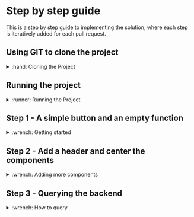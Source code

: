 # Step by step guide
This is a step by step guide to implementing the solution, where each step is iteratively added for each pull request. 

## Using GIT to clone the project
<details>
  <summary>:hand: Cloning the Project</summary>


<br>First we need to open up a terminal, then navigate to where we want to store the project. In this example, we'll store it in the Documents folder. 

<details>
  <summary>:pushpin:Windows</summary>

  First open up the file explorer and navigate to where you want to store the project. On the top of the file explorer, you'll see a path such as `C:/Users/Username/Documents` Click this with your mouse and copy the text.

  Now, open up a command line window, you can do this by pressing the start button, write in `cmd` and press enter when the search is finished.

  When the command line window is open, write `cd "C:/Users/Username/Documents"` The path can be pasted in using `Ctrl-V` assuming you copied it earlier. 
  
</details>

<details>
  <summary>:pushpin:MacOS</summary>


First, open up a terminal, you can do this by using Spotlight, which is the magnifying glass on the top right corner of your screen, write in `terminal` and press enter when the search is finished.

  When the terminal is open, write `cd ~/Documents` 

</details>

Now we want to clone the project using git. This can be done using the `git clone` command with a url to the git repository. In github this can be found by pressing the green `Code` button on the repository page, and it should show the link in the popup box. We'll include it in the command here you simplify things.

Use the following command 

```
git clone https://github.com/Markusdreyer/react-workshop.git
```
</details>


## Running the project
<details>
  <summary>:runner: Running the Project</summary><br>


  First off, we want to start up the project, this allows us to immediately see changes and updates in the web browser as we write out code.

  Now we should still have the terminal or command line window open. So, we need to navigate into the project folder. This can be done by writing

  ```
  cd react-workshop
  ```

  Now the first command you want to run is `npm install` this will install all dependencies for the project, when it is finished, you can write in `npm start`, this will start the project, and open up the web browser.

  Now with the web-app running, it will update as soon as you save file after having written new code, this is done by pressing `CTRL-S` for windows pcs or `Command-S` for macs.

</details>


## Step 1 - A simple button and an empty function
<details>
  <summary>:wrench: Getting started</summary><br>


  In this project we'll be using a component library named Material-UI, it provides us with ready made components, such as buttons, text fields and much much more. There are many such libaries available, and there's usually no need to re-invent the wheel and create buttons and other components entirely from scratch. So, with that out of the way, we'll move onto the first step.

  The first step is going to be to just add a simple button with the label "Get Recipe". This needs to be placed within the `return` statement in the `App.tsx`-file. A button can be added using the following.


  ```js
  <Button>MyLabel</Button>
  ```
  

  The next step is to add an empty function. A function is coded like this, but unlike the Button, it should be placed outside the return statement. Lets name the function getRecipe so it is clear what it is supposed to do.


  ```ts
  const myFunction = () => {
      console.log("Hello world");
    }
  ```

  Now, we want to combine the two, and make the button call/use the function when it is clicked. And this button component has an onClick parameter, see if you can find out how to use this.

  _Note: The button can be stylized in many ways. Take a look at the documentation here for an overview: https://mui.com/material-ui/react-button/_



  <details>
    <summary>:sparkles:Show solution:sparkles:</summary>

  ```ts
    import Button from '@mui/material/Button';

    function App() {

        const getRecipe = () => {
                console.log("Hello world")
            }

        return (
            <Button onClick={() => getRecipe()}>Get Recipe</Button>
        );
    }

    export default App;
  ```
  </details>

  Now you might be wondering what the console is. The console is a debugging tool that provides a way to view messages, inspect values, and run JavaScript code directly in a web browser or in other JavaScript environments such as Node.js.

  In web development, the console is usually accessed using the JavaScript console object, which is built into the browser's developer tools. You can open the console in most modern browsers by pressing `F12` or by right-clicking on a web page and selecting `Inspect Element`. The console appears as a separate panel within the developer tools.

  Once the console is open, you can use it to view output from your JavaScript code, check the values of variables, and run code directly in the console. This is useful for testing and debugging your code, as well as for exploring the behavior of JavaScript and the web platform.
  Try using it now to see what happens when you click the button on your website.

</details>

## Step 2 - Add a header and center the components
<details>
  <summary>:wrench: Adding more components</summary>

  <br>

  <details>
  <summary>:one: Adding the header</summary>

  <br>Now that we have our simple button, we want to add a header, a text at the top of the page, we want to write "`Your Name`'s Magic Cookbok". 
  Components in react can however only return one main parent element. A parent element is an HTML-like element that contains one or more child elements. The child elements are nested within the parent element and are considered to be a part of the parent element.

  For example:

  ```ts
  return (
          <div>
            <p> I am a child of div</p>
            <p> I am another child of div</p>
          </div>
        );

  ```

  In this example, div is the parent element, and the two p elements are child elements. The parent element div contains and wraps around the two child elements.

  Now, you can go ahead and add a parent element which wraps around our existing button.

<details>
    <summary>:sparkles:Show solution:sparkles:</summary>


  ```ts
    return (
        <div>
          <Button onClick={() => getRecipe()}>Get Recipe</Button>
        </div>
      );
  ```
</details>


  The next step is to add the header, usually we could just add some text above the button, or use existing html elements such as `<h1> <h2>` etc. but we want to customize this a bit more and use more of the existing material-ui components. So we're going to use the `<Box>` component

  ```ts
  <Box>This is some text</Box>

  ```
  _Note: The text within the Box can be stylized in many ways. Take a look at the documentation here for an overview: https://mui.com/system/typography/_

  As the `Box`is a material-ui component, it has access to many helpful layout options. And many of these will be helpful later on, so we can go ahead and replace the parent `<div>` element with a `<Box>` component.
  Also, in addition to adding the `YourName's Magic Cookbook`, try setting the font size of the text within the box to 26 pixels.

  ```ts
  Hint: You can access the style properties of the box component using sx, e.g.

  <Box sx={{someProperty: propertyValue}}>
  ```

<details>
    <summary>:sparkles:Show solution:sparkles:</summary>


  ```ts
    return (
      <Box sx={{fontSize: 26}}>
        YourName's Magic Cookbook
        <Button onClick={() => getRecipe()}>Get Recipe</Button>
      </Box>
      );
  ```
</details>
  

  </details>

  <details>
  <summary>:two: Centering things</summary>

  <br> So now we have some properly sized text! Next up we usually don't want everything to be stuck in the upper left corner of the screen. So lets go ahead and get things more centered. There are many ways to do this, but as we already have a parent `<Box>` element, we can go ahead and use this. 

  _Note: The layout within the Box can be stylized in many ways. Take a look at the documentation here for an overview: https://mui.com/material-ui/react-box/_

  So our goal is to center the text and button so they appear in the middle of the screen. 

  ```ts
  Hint: You can use the textAlign and justifyContent properties. 
  ```


<details>
    <summary>:sparkles:Show solution:sparkles:</summary>

  ```ts
    return (
      <Box sx={{fontSize: 26, textAlign: "center", justifyContent: "center"}}>
          YourName's Magic Cookbook
          <Button variant={"contained"} onClick={() => getRecipe()}>Get Recipe</Button>
      </Box>
      );
  ```
</details>

  Great, now things are centered! However, having the button and the header on the same line isn't ideal. Lets improve this by getting them on separate lines. 

  We can do this by adding another `<Box>` component that wraps around the text you've written, try doing this now.

<details>
    <summary>:sparkles:Show solution:sparkles:</summary>

  ```ts
    return (
      <Box sx={{textAlign: "center", justifyContent: "center"}}>
          <Box sx={{fontSize: 26}}>
          YourName's Magic Cookbook
          </Box>
          <Button onClick={() => getRecipe()}>Get Recipe</Button>
      </Box>
      );
  ```
</details>

  
  Perfect, now last thing we might notice is that things are looking a bit cramped, and also, the button doesn't reaally look like a button yet. Lets do something about this. First off, we want to add a bit of padding to both the `<Box>` components we have. To make things less cramped we can use the `padding` and `paddingBottom / paddingTop` styling properties. 
  
  And the `<Button>` component has the built in property `variant` try adding this to the button, it accepts a few predefined options namely `text | outlined | contained` try these out and find one that you like.

<details>
    <summary>:sparkles:Show step 2 final solution:sparkles:</summary>

  ```ts
    import { Box } from '@mui/material';
    import Button from '@mui/material/Button';

    function App() {

        const getRecipe = () => {
                console.log("Hello world")
            }

            return (
                <Box sx={{textAlign: "center", justifyContent: "center", padding: 2}}>
                    <Box sx={{fontSize: 26, paddingBottom: 2}}>
                    YourName's Magic Cookbook
                    </Box>
                    <Button variant={'outlined'} onClick={() => getRecipe()}>Get Recipe</Button>
                </Box>
            );
    }

    export default App;
  ```
</details>

  All right, now we've finished adding the header, and improving the layout a bit! Next step, we'll start having the button do something.
  
  </details>

</details>

## Step 3 - Querying the backend
<details>
  <summary>:wrench: How to query </summary>
  
  Now let's get our React-app underway by implementing fetching logic in our app. JavaScript has a "Fetch" API that [provides a JavaScript interface for accessing and manipulating parts of the protocol, such as requests and responses. It also provides a global fetch() method that provides an easy, logical way to fetch resources asynchronously across the network.](!https://developer.mozilla.org/en-US/docs/Web/API/Fetch_API/Using_Fetch)

A basic fetch request is really simple to set up. Have a look at the following code:

```ts
fetch('http://example.com/api')
  .then((response) => response.json())
  .then((data) => console.log(data));
```

Here we are performing a request to an API at 'http://example.com/api' and printing the response to the console. The simplest use of fetch() takes one argument — the path to the resource you want to fetch — and does not directly return the JSON response body but instead returns a promise that resolves with a Response object.

This request is nice, but it is lacking one key feature: the request body. Also, this request is a simple GET request, when performing HTTP requests with a request body, a POST request is used, so we need to change that as well. Here is an example:

```ts
fetch("http://example.com/api", {
      method: "POST",
      body: requestBody,
    })
      .then((response) => response.json())
      .then((data) => console.log(data));
```

### Encapsulating the fetch request
Let's encapsulate this request into a function we can reuse:

```ts
//The async keyword allows us to to use "await" to perform asynchronous operations, such as communicating with the backend
const getRecipe = async () => {
    //Hardcoded list of ingredients. We'll come back to this later, but we need some data to work with for now.
    const requestBody = JSON.stringify({
        ingredients: [
            "tomato", 
            "mozzarella", 
            "basil", 
            "chiocciole pasta", 
            "olive oil"
        ]
    })
    await fetch("http://localhost:8000/recipes", {
      method: "POST",
      headers: { //We also need to tell what kind of data we're sending
        "Content-Type": "application/json",
      },
      body: requestBody,
    })
      .then((response) => response.json())
      .then((data) => console.log(data));
  }
```

### Adding the function to our app
Now try adding this in your App.tsx file, and check the console output after trying to click the button (It might take a few seconds-half a minute before you get a result, depending on the server!)
  
<details>
  <summary>:sparkles:Show solution:sparkles:</summary>
  
  
```ts
import { Box } from '@mui/material';
import Button from '@mui/material/Button';

function App() {
  
  const getRecipe = async () => {
    const requestBody = JSON.stringify({ingredients: ["tomato", "mozzarella", "basil", "chiocciole pasta", "olive oil"]})
    await fetch("http://localhost:8000/recipes", {
      method: "POST",
      headers: {
        "Content-Type": "application/json",
      },
      body: requestBody,
    })
      .then((response) => response.json())
      .then((data) => console.log(data));
  }
  
  return (
      <Box>
          YourName's Magic Cookbook
          <Button variant={'outlined'} onClick={() => getRecipe()}>Get Recipe</Button>
      </Box>
  );
}
export default App;
```

</details>
</details>
